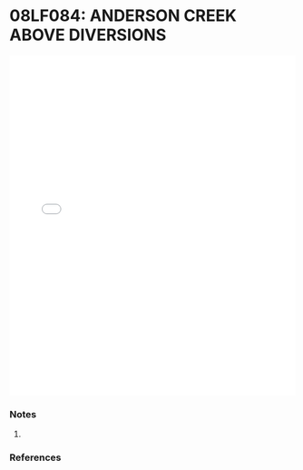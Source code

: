 # 08LF084: ANDERSON CREEK ABOVE DIVERSIONS

<iframe src="/distribution_estimation/_static/stations/08LF084_fdc.html" width="100%" height="600" frameborder="0"></iframe>

### Notes
1. 

### References

